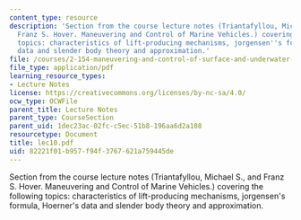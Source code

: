 ```yaml
---
content_type: resource
description: 'Section from the course lecture notes (Triantafyllou, Michael S., and
  Franz S. Hover. Maneuvering and Control of Marine Vehicles.) covering the following
  topics: characteristics of lift-producing mechanisms, jorgensen''s formula, Hoerner''s
  data and slender body theory and approximation.'
file: /courses/2-154-maneuvering-and-control-of-surface-and-underwater-vehicles-13-49-fall-2004/82221f01b957f94f3767621a759445de_lec10.pdf
file_type: application/pdf
learning_resource_types:
- Lecture Notes
license: https://creativecommons.org/licenses/by-nc-sa/4.0/
ocw_type: OCWFile
parent_title: Lecture Notes
parent_type: CourseSection
parent_uid: 1dec23ac-02fc-c5ec-51b8-196aa6d2a108
resourcetype: Document
title: lec10.pdf
uid: 82221f01-b957-f94f-3767-621a759445de
---
```

Section from the course lecture notes (Triantafyllou, Michael S., and Franz S. Hover. Maneuvering and Control of Marine Vehicles.) covering the following topics: characteristics of lift-producing mechanisms, jorgensen's formula, Hoerner's data and slender body theory and approximation.
